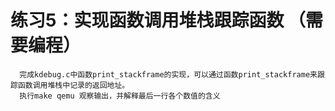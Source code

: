 # 练习5：实现函数调用堆栈跟踪函数 （需要编程）

      完成kdebug.c中函数print_stackframe的实现，可以通过函数print_stackframe来跟踪函数调用堆栈中记录的返回地址。
      执行make qemu 观察输出，并解释最后一行各个数值的含义
